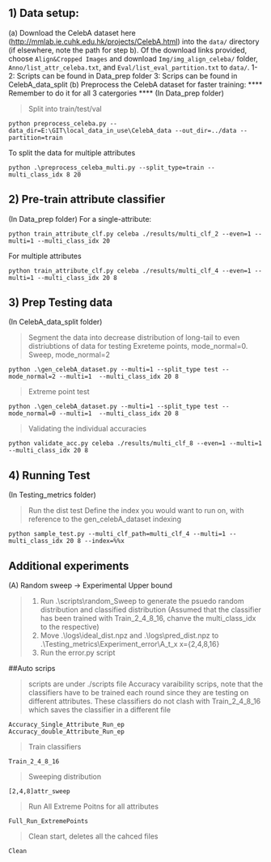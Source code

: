 ## 1) Data setup:
(a) Download the CelebA dataset here (http://mmlab.ie.cuhk.edu.hk/projects/CelebA.html) into the `data/` directory (if elsewhere, note the path for step b). Of the download links provided, choose `Align&Cropped Images` and download `Img/img_align_celeba/` folder, `Anno/list_attr_celeba.txt`, and `Eval/list_eval_partition.txt` to `data/`.
1-2: Scripts can be found in Data_prep folder
3: Scrips can be found in CelebA_data_split
(b) Preprocess the CelebA dataset for faster training:
**** Remember to do it for all 3 catergories ****
(In Data_prep folder)
>Split into train/test/val
```
python preprocess_celeba.py --data_dir=E:\GIT\local_data_in_use\CelebA_data --out_dir=../data --partition=train
```

To split the data for multiple attributes
```
python .\preprocess_celeba_multi.py --split_type=train --multi_class_idx 8 20
```



## 2) Pre-train attribute classifier 
(In Data_prep folder)
For a single-attribute:
```
python train_attribute_clf.py celeba ./results/multi_clf_2 --even=1 --multi=1 --multi_class_idx 20
```
For multiple attributes
``` 
python train_attribute_clf.py celeba ./results/multi_clf_4 --even=1 --multi=1 --multi_class_idx 20 8
```


## 3) Prep Testing data 
(In CelebA_data_split folder)
> Segment the data into decrease distribution of long-tail to even distriubtions of data for testing
>Exreteme points, mode_normal=0. Sweep, mode_normal=2
```
python .\gen_celebA_dataset.py --multi=1 --split_type test --mode_normal=2 --multi=1  --multi_class_idx 20 8
```
>Extreme point test
```
python .\gen_celebA_dataset.py --multi=1 --split_type test --mode_normal=0 --multi=1  --multi_class_idx 20 8
```
>Validating the individual accuracies
```
python validate_acc.py celeba ./results/multi_clf_8 --even=1 --multi=1 --multi_class_idx 20 8
```

## 4) Running Test 
(In Testing_metrics folder)
>Run the dist test
>Define the index you would want to run on, with reference to the gen_celebA_dataset indexing
```
python sample_test.py --multi_clf_path=multi_clf_4 --multi=1 --multi_class_idx 20 8 --index=%%x
```


## Additional experiments
(A) Random sweep -> Experimental Upper bound
>1) Run .\scripts\random_Sweep to generate the psuedo random distribution and classified distribution (Assumed that the classifier has been trained with Train_2_4_8_16, chanve the multi_class_idx to the respective)
>2) Move .\logs\ideal_dist.npz and .\logs\pred_dist.npz to .\Testing_metrics\Experiment_error\A_t_x x={2,4,8,16}
>3) Run the error.py script

##Auto scrips
>scripts are under ./scripts file
>Accuracy varaibility scrips, note that the classifiers have to be trained each round since they are testing on different attributes. These classifiers do not clash with Train_2_4_8_16 which saves the classifier in a different file
```
Accuracy_Single_Attribute_Run_ep
Accuracy_double_Attribute_Run_ep
```
>Train classifiers
```
Train_2_4_8_16
```
>Sweeping distribution 
```
[2,4,8]attr_sweep
```
>Run All Extreme Poitns for all attributes
```
Full_Run_ExtremePoints
```
>Clean start, deletes all the cahced files
```
Clean
```